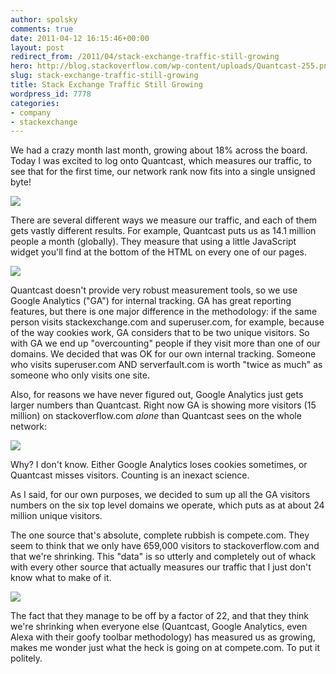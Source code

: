 ```yaml
---
author: spolsky
comments: true
date: 2011-04-12 16:15:46+00:00
layout: post
redirect_from: /2011/04/stack-exchange-traffic-still-growing
hero: http://blog.stackoverflow.com/wp-content/uploads/Quantcast-255.png
slug: stack-exchange-traffic-still-growing
title: Stack Exchange Traffic Still Growing
wordpress_id: 7778
categories:
- company
- stackexchange
---
```


We had a crazy month last month, growing about 18% across the board. Today I was excited to log onto Quantcast, which measures our traffic, to see that for the first time, our network rank now fits into a single unsigned byte!

[![](http://blog.stackoverflow.com/wp-content/uploads/Quantcast-255.png)](http://www.quantcast.com/p-c1rF4kxgLUzNc#)

There are several different ways we measure our traffic, and each of them gets vastly different results. For example, Quantcast puts us as 14.1 million people a month (globally). They measure that using a little JavaScript widget you'll find at the bottom of the HTML on every one of our pages.

[![](http://blog.stackoverflow.com/wp-content/uploads/Quantcast-Growth.png)](http://www.quantcast.com/p-c1rF4kxgLUzNc#)

Quantcast doesn't provide very robust measurement tools, so we use Google Analytics ("GA") for internal tracking. GA has great reporting features, but there is one major difference in the methodology: if the same person visits stackexchange.com and superuser.com, for example, because of the way cookies work, GA considers that to be two unique visitors. So with GA we end up "overcounting" people if they visit more than one of our domains. We decided that was OK for our own internal tracking. Someone who visits superuser.com AND serverfault.com is worth "twice as much" as someone who only visits one site.

Also, for reasons we have never figured out, Google Analytics just gets larger numbers than Quantcast. Right now GA is showing more visitors (15 million) on stackoverflow.com _alone_ than Quantcast sees on the whole network:

![](/blog/images/wordpress/GA-Visitors1.png)

Why? I don't know. Either Google Analytics loses cookies sometimes, or Quantcast misses visitors. Counting is an inexact science.

As I said, for our own purposes, we decided to sum up all the GA visitors numbers on the six top level domains we operate, which puts as at about 24 million unique visitors.

The one source that's absolute, complete rubbish is compete.com. They seem to think that we only have 659,000 visitors to stackoverflow.com and that we're shrinking. This "data" is so utterly and completely out of whack with every other source that actually measures our traffic that I just don't know what to make of it.

[![](http://blog.stackoverflow.com/wp-content/uploads/compete-is-rubbish.png)](http://siteanalytics.compete.com/stackoverflow.com/)

The fact that they manage to be off by a factor of 22, and that they think we're shrinking when everyone else (Quantcast, Google Analytics, even Alexa with their goofy toolbar methodology) has measured us as growing, makes me wonder just what the heck is going on at compete.com. To put it politely.
